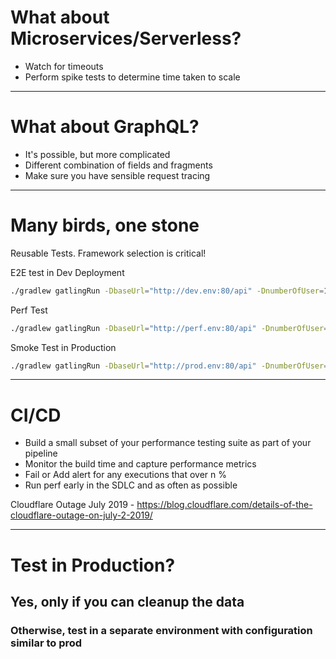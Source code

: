 <!-- sectionTitle: Performance Engineering -->
# What about Microservices/Serverless?
- Watch for timeouts
- Perform spike tests to determine time taken to scale

--- 

# What about GraphQL?
- It's possible, but more complicated
- Different combination of fields and fragments
- Make sure you have sensible request tracing

--- 

# Many birds, one stone 

Reusable Tests. Framework selection is critical!

E2E test in Dev Deployment
```bash
./gradlew gatlingRun -DbaseUrl="http://dev.env:80/api" -DnumberOfUser=1 -DrunDurationSecs=300
```

Perf Test
```bash
./gradlew gatlingRun -DbaseUrl="http://perf.env:80/api" -DnumberOfUser=2000 -DrunDurationSecs=3600
```

Smoke Test in Production
```bash
./gradlew gatlingRun -DbaseUrl="http://prod.env:80/api" -DnumberOfUser=1 -DrunDurationSecs=10
```


---
<!-- note
Cloudflare had a global performance degradation due to a small change to regex in their WAF rule set which caused CPU to become exhausted. 
-->
# CI/CD
- Build a small subset of your performance testing suite as part of your pipeline 
- Monitor the build time and capture performance metrics
- Fail or Add alert for any executions that over n %
- Run perf early in the SDLC and as often as possible

Cloudflare Outage July 2019 - https://blog.cloudflare.com/details-of-the-cloudflare-outage-on-july-2-2019/

---

# Test in Production?

## Yes, only if you can cleanup the data

### Otherwise, test in a separate environment with configuration similar to prod
